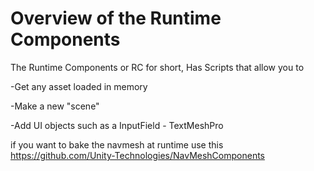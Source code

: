 # Overview of the Runtime Components  

The Runtime Components or RC for short, Has Scripts that allow you to 

-Get any asset loaded in memory 

-Make a new "scene" 

-Add UI objects such as a InputField - TextMeshPro

if you want to bake the navmesh at runtime use this
https://github.com/Unity-Technologies/NavMeshComponents
